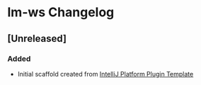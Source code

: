 <!-- Keep a Changelog guide -> https://keepachangelog.com -->

# lm-ws Changelog

## [Unreleased]
### Added
- Initial scaffold created from [IntelliJ Platform Plugin Template](https://github.com/JetBrains/intellij-platform-plugin-template)
